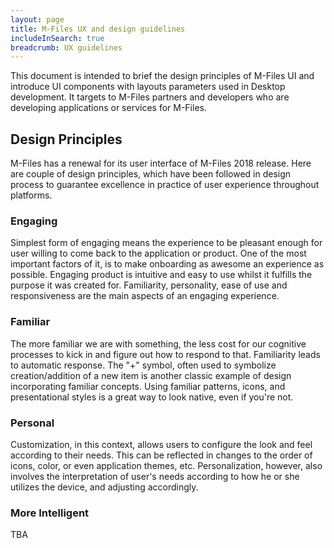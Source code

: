 ```yaml
---
layout: page
title: M-Files UX and design guidelines
includeInSearch: true
breadcrumb: UX guidelines
---
```


This document is intended to brief the design principles of M-Files UI and introduce UI components with layouts parameters used in Desktop development. It targets to M-Files partners and developers who are developing applications or services for M-Files.

## Design Principles

M-Files has a renewal for its user interface of M-Files 2018 release. Here are couple of design principles, which have been followed in design process to guarantee excellence in practice of user experience throughout platforms.

### Engaging

Simplest form of engaging means the experience to be pleasant enough for user willing to come back to the application or product. One of the most important factors of it, is to make onboarding as awesome an experience as possible. Engaging product is intuitive and easy to use whilst it fulfills the purpose it was created for. Familiarity, personality, ease of use and responsiveness are the main aspects of an engaging experience.

### Familiar

The more familiar we are with something, the less cost for our cognitive processes to kick in and figure out how to respond to that. Familiarity leads to automatic response. The "+" symbol, often used to symbolize creation/addition of a new item is another classic example of design incorporating familiar concepts.  Using familiar patterns, icons, and presentational styles is a great way to look native, even if you're not.

### Personal

Customization, in this context, allows users to configure the look and feel according to their needs. This can be reflected in changes to the order of icons, color, or even application themes, etc.
Personalization, however, also involves the interpretation of user's needs according to how he or she utilizes the device, and adjusting accordingly.

### More Intelligent

TBA